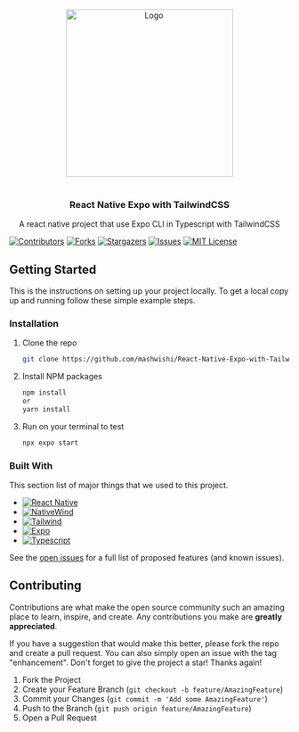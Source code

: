 








<!-- PROJECT LOGO -->
<br />
<div align="center">
<br />
  <a href="https://github.com/mashwishi/React-Native-Expo-with-TailwindCSS">
    <img src="https://i.imgur.com/BqGt0UV.png" alt="Logo" width="300">
  </a>
<br /><br />
  <h3 align="center">React Native Expo with TailwindCSS</h3>
  <p align="center">
	A react native project that use Expo CLI in Typescript with TailwindCSS
  </p>
</div>



[![Contributors][contributors-shield]][contributors-url]
[![Forks][forks-shield]][forks-url]
[![Stargazers][stars-shield]][stars-url]
[![Issues][issues-shield]][issues-url]
[![MIT License][license-shield]][license-url]


<!-- GETTING STARTED -->
## Getting Started

This is the instructions on setting up your project locally.
To get a local copy up and running follow these simple example steps.

### Installation

1. Clone the repo
   ```sh
   git clone https://github.com/mashwishi/React-Native-Expo-with-TailwindCSS.git
   ```
2. Install NPM packages 
   ```sh
   npm install
   or
   yarn install
   ```
3. Run on your terminal to test 
   ```sh
   npx expo start
   ```

### Built With

This section list of major things that we used to this project. 

* [![React Native][ReactNative]][ReactNative-url]
* [![NativeWind][NativeWind]][NativeWind-url]
* [![Tailwind][Tailwind]][Tailwind-url]
* [![Expo][Expo]][Expo-url]
* [![Typescript][Typescript]][Typescript-url]


See the [open issues](https://github.com/mashwishi/kohee/issues) for a full list of proposed features (and known issues).


<!-- CONTRIBUTING -->
## Contributing

Contributions are what make the open source community such an amazing place to learn, inspire, and create. Any contributions you make are **greatly appreciated**.

If you have a suggestion that would make this better, please fork the repo and create a pull request. You can also simply open an issue with the tag "enhancement".
Don't forget to give the project a star! Thanks again!

1. Fork the Project
2. Create your Feature Branch (`git checkout -b feature/AmazingFeature`)
3. Commit your Changes (`git commit -m 'Add some AmazingFeature'`)
4. Push to the Branch (`git push origin feature/AmazingFeature`)
5. Open a Pull Request

<!-- MARKDOWN LINKS & IMAGES -->
<!-- https://www.markdownguide.org/basic-syntax/#reference-style-links -->
[contributors-shield]: https://img.shields.io/github/contributors/mashwishi/React-Native-Expo-with-TailwindCSS.svg?style=for-the-badge
[contributors-url]: https://github.com/mashwishi/React-Native-Expo-with-TailwindCSS/graphs/contributors
[forks-shield]: https://img.shields.io/github/forks/mashwishi/React-Native-Expo-with-TailwindCSS.svg?style=for-the-badge
[forks-url]: https://github.com/mashwishi/React-Native-Expo-with-TailwindCSS/network/members
[stars-shield]: https://img.shields.io/github/stars/mashwishi/React-Native-Expo-with-TailwindCSS.svg?style=for-the-badge
[stars-url]: https://github.com/mashwishi/React-Native-Expo-with-TailwindCSS/stargazers
[issues-shield]: https://img.shields.io/github/issues/mashwishi/React-Native-Expo-with-TailwindCSS.svg?style=for-the-badge
[issues-url]: https://github.com/mashwishi/React-Native-Expo-with-TailwindCSS/issues
[license-shield]: https://img.shields.io/github/license/mashwishi/React-Native-Expo-with-TailwindCSS.svg?style=for-the-badge
[license-url]: https://github.com/mashwishi/React-Native-Expo-with-TailwindCSS/blob/main/LICENSE

[ReactNative]: https://img.shields.io/badge/React_Native-20232A?style=for-the-badge&logo=react&logoColor=61DAFB
[ReactNative-url]: https://reactnative.dev/

[NativeWind]: https://img.shields.io/badge/NativeWind-20232A?style=for-the-badge&logo=react&logoColor=61DAFB
[NativeWind-url]: https://www.nativewind.dev/quick-starts/expo

[Tailwind]: https://img.shields.io/badge/Tailwind-0EA5E9?style=for-the-badge&logo=TailwindCSS&logoColor=white
[Tailwind-url]: https://tailwindcss.com/

[Expo]: https://img.shields.io/badge/Expo-FFFFFF?style=for-the-badge&logo=Expo&logoColor=01001F
[Expo-url]: https://expo.io/

[Typescript]: https://img.shields.io/badge/Typescript-3178C6?style=for-the-badge&logo=Typescript&logoColor=FFFFFF
[Typescript-url]: https://www.typescriptlang.org/



